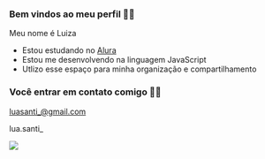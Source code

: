 ### Bem vindos ao meu perfil 🌊🤍

Meu nome é Luiza

- Estou estudando no [Alura](https://www.alura.com.br)
- Estou me desenvolvendo na linguagem JavaScript
- Utlizo esse espaço para minha organização e compartilhamento

### Você entrar em contato comigo 🌊🧿

luasanti_@gmail.com

lua.santi_

![](https://media1.tenor.com/m/g5Dyrz4RRRsAAAAC/the-princess-and-the-frog-princess-tiana.gif)
